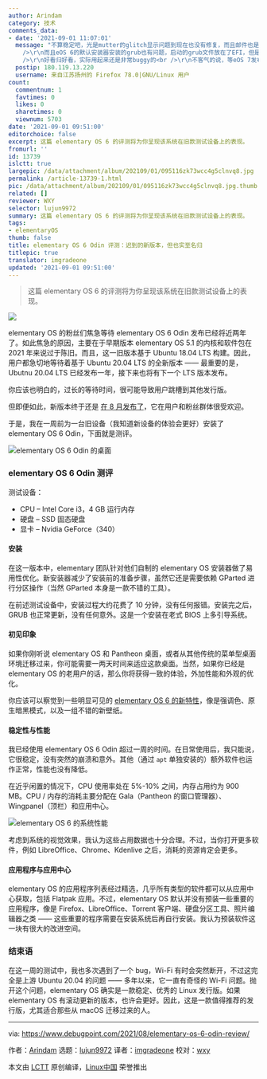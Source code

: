 ```yaml
---
author: Arindam
category: 技术
comments_data:
- date: '2021-09-01 11:07:01'
  message: "不算稳定吧，光是mutter的glitch显示问题到现在也没有修复，而且邮件也是动不动卡死，flatpak版的邮件连密钥环问题都没解决。。。<br
    />\r\n而且eOS 6的默认安装器安装的grub也有问题，启动的grub文件放在了EFI，但是更新后的配置文件放在了BOOT目录。。。。默认安装的lvm也是用不起来的，到现在eOS开发上游还没搞定<br
    />\r\n好看归好看，实际用起来还是非常buggy的<br />\r\n不客气的说，等eOS 7发布了，就可以用eOS 6了"
  postip: 180.119.13.220
  username: 来自江苏扬州的 Firefox 78.0|GNU/Linux 用户
count:
  commentnum: 1
  favtimes: 0
  likes: 0
  sharetimes: 0
  viewnum: 5703
date: '2021-09-01 09:51:00'
editorchoice: false
excerpt: 这篇 elementary OS 6 的评测将为你呈现该系统在旧款测试设备上的表现。
fromurl: ''
id: 13739
islctt: true
largepic: /data/attachment/album/202109/01/095116zk73wcc4g5clnvq8.jpg
permalink: /article-13739-1.html
pic: /data/attachment/album/202109/01/095116zk73wcc4g5clnvq8.jpg.thumb.jpg
related: []
reviewer: WXY
selector: lujun9972
summary: 这篇 elementary OS 6 的评测将为你呈现该系统在旧款测试设备上的表现。
tags:
- elementaryOS
thumb: false
title: elementary OS 6 Odin 评测：迟到的新版本，但也实至名归
titlepic: true
translator: imgradeone
updated: '2021-09-01 09:51:00'
---
```



> 
> 这篇 elementary OS 6 的评测将为你呈现该系统在旧款测试设备上的表现。
> 
> 
> 


![](/data/attachment/album/202109/01/095116zk73wcc4g5clnvq8.jpg)


elementary OS 的粉丝们焦急等待 elementary OS 6 Odin 发布已经将近两年了。如此焦急的原因，主要在于早期版本 elementary OS 5.1 的内核和软件包在 2021 年来说过于陈旧。而且，这一旧版本基于 Ubuntu 18.04 LTS 构建。因此，用户都急切地等待着基于 Ubuntu 20.04 LTS 的全新版本 —— 最重要的是，Ubutnu 20.04 LTS 已经发布一年，接下来也将有下一个 LTS 版本发布。


你应该也明白的，过长的等待时间，很可能导致用户跳槽到其他发行版。


但即便如此，新版本终于还是 [在 8 月发布了](https://blog.elementary.io/elementary-os-6-odin-released/)，它在用户和粉丝群体很受欢迎。


于是，我在一周前为一台旧设备（我知道新设备的体验会更好）安装了 elementary OS 6 Odin，下面就是测评。


![elementary OS 6 Odin 的桌面](/data/attachment/album/202109/01/095126pd9b9509fe4ff7f5.jpg)


### elementary OS 6 Odin 测评


测试设备：


* CPU – Intel Core i3，4 GB 运行内存
* 硬盘 – SSD 固态硬盘
* 显卡 – Nvidia GeForce（340）


#### 安装


在这一版本中，elementary 团队针对他们自制的 elementary OS 安装器做了易用性优化。新安装器减少了安装前的准备步骤，虽然它还是需要依赖 GParted 进行分区操作（当然 GParted 本身是一款不错的工具）。


在前述测试设备中，安装过程大约花费了 10 分钟，没有任何报错。安装完之后，GRUB 也正常更新，没有任何意外。这是一个安装在老式 BIOS 上多引导系统。


#### 初见印象


如果你刚听说 elementary OS 和 Pantheon 桌面，或者从其他传统的菜单型桌面环境迁移过来，你可能需要一两天时间来适应这款桌面。当然，如果你已经是 elementary OS 的老用户的话，那么你将获得一致的体验，外加性能和外观的优化。


你应该可以察觉到一些明显可见的 [elementary OS 6 的新特性](https://www.debugpoint.com/2021/08/elementary-os-6/)，像是强调色、原生暗黑模式，以及一组不错的新壁纸。


#### 稳定性与性能


我已经使用 elementary OS 6 Odin 超过一周的时间。在日常使用后，我只能说，它很稳定，没有突然的崩溃和意外。其他（通过 `apt` 单独安装的）额外软件也运作正常，性能也没有降低。


在近乎闲置的情况下，CPU 使用率处在 5%-10% 之间，内存占用约为 900 MB。CPU / 内存的消耗主要分配在 Gala（Pantheon 的窗口管理器）、Wingpanel（顶栏）和应用中心。


![elementary OS 6 的系统性能](/data/attachment/album/202109/01/095126rv2xmpcz875sxhus.jpg)


考虑到系统的视觉效果，我认为这些占用数据也十分合理。不过，当你打开更多软件，例如 LibreOffice、Chrome、Kdenlive 之后，消耗的资源肯定会更多。


#### 应用程序与应用中心


elementary OS 的应用程序列表经过精选，几乎所有类型的软件都可以从应用中心获取，包括 Flatpak 应用。不过，elementary OS 默认并没有预装一些重要的应用程序，像是 Firefox、LibreOffice、Torrent 客户端、硬盘分区工具、照片编辑器之类 —— 这些重要的程序需要在安装系统后再自行安装。我认为预装软件这一块有很大的改进空间。


### 结束语


在这一周的测试中，我也多次遇到了一个 bug，Wi-Fi 有时会突然断开，不过这完全是上游 Ubuntu 20.04 的问题 —— 多年以来，它一直有奇怪的 Wi-Fi 问题。抛开这个问题，elementary OS 确实是一款稳定、优秀的 Linux 发行版。如果 elementary OS 有滚动更新的版本，也许会更好。因此，这是一款值得推荐的发行版，尤其适合那些从 macOS 迁移过来的人。




---


via: <https://www.debugpoint.com/2021/08/elementary-os-6-odin-review/>


作者：[Arindam](https://www.debugpoint.com/author/admin1/) 选题：[lujun9972](https://github.com/lujun9972) 译者：[imgradeone](https://github.com/imgradeone) 校对：[wxy](https://github.com/wxy)


本文由 [LCTT](https://github.com/LCTT/TranslateProject) 原创编译，[Linux中国](https://linux.cn/) 荣誉推出